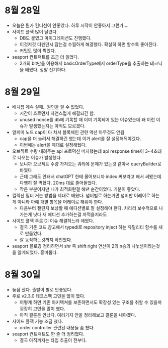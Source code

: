 # 8월 28일

- 오늘은 뭔가 컨디션이 안좋았다. 하루 시작이 안좋아서 그런가....
- 사이드 플젝 많이 달렸다.
  - DB도 붙였고 마이그레이션도 진행했다.
  - 이것저것 디펜던시 잡는걸 수월하게 해결했다. 확실히 하면 할수록 좋아진다.
  - 커밋도 많이 찍었다.
- seaport 컨트랙트를 조금 더 읽었다.
  - 2개의 bit만을 이용해서 basicOrderType에서 orderType을 추출하는 테크닉을 배웠다. 정말 신기하다.

# 8월 29일

- 배치잡 계속 실패.. 원인을 알 수 없었다.
  - 시간이 흐르면서 자연스럽게 해결되긴 함.
  - unused nonce를 db에 기록할 때 이미 기록되어 있는 이슈였는데 왜 이런 이슈가 발생했는지는 아직도 모르겠다.
- 알케미 노드 cap이 다 차서 블록체인 관련 액션 아무것도 안됨
  - cap을 더 늘려서 해결하긴 했는데 이거 alert를 잘 설정해둬야겠다.
  - 이번에는 alert을 제대로 설정해뒀다.
- 오브젝트 수량 내려주는 api 프로덕션 머지했는데 api response time이 3~4초대로 나오는 이슈가 발생했다.
  - 보니까 오브젝트 수량 가져오는 쿼리에 문제가 있는것 같아서 queryBuilder로 바꿨다
  - 근데 그래도 안돼서 chatGPT 한테 물어보니까 index 써보라고 해서 써봤는데 다행히 잘 먹혔다. 20ms 대로 줄어들었다.
  - 작은 부분이지만 내가 최적화란걸 해낸 순간이었다. 기분이 좋았다.
- 컬렉션 필터 거는 방법을 제대로 배웠다. 넘버별로 하는거면 넘버만 어레이로 하는게 아니라 아예 개별 항목을 어레이로 해줘야 한다.
  - 다음부터 챌린지 보상할 때 에디션별로 잘 설정해야 한다. 차라리 보수적으로 나가는게 낫다 새 에디션 추가하는걸 까먹을지라도
- 사이드 플젝 주로 DI 이슈 해결하느라 애썼다.
  - 결국 기존 코드 참고해서 typedi로 repository inject 하는 유틸리티 함수를 새로 만들었다.
  - 잘 동작하는것까지 확인했다.
- seaport 블로깅 정리하면서 shr 즉 shift right 연산이 2의 n승의 나눗셈이라는것을 알게되었다. 흥미롭다.

# 8월 30일

- 늦잠 잤다. 출발이 별로 안좋았다.
- 주로 v2.3.0 테크스펙 고민을 많이 했다.
  - 어떻게 하면 기존 아키텍쳐를 보존하면서도 확장성 있는 구조를 취할 수 있을까 굉장히 고민을 많이 했다.
  - 아직 결론은 안났다. 여러가지 안을 정리해보고 결론을 내야겠다.
- 사이드 플젝 기능 조금 쳤다.
  - order controller 관련된 내용들 좀 쳤다.
- seaport 컨트랙트도 한 줄 더 정리했다.
  - 결국 아직까지는 타입 추출이 전부다.
